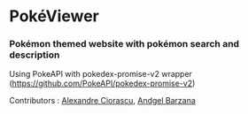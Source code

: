 # PokéViewer
 
### Pokémon themed website with pokémon search and description
Using PokeAPI with pokedex-promise-v2 wrapper (https://github.com/PokeAPI/pokedex-promise-v2)

Contributors : [Alexandre Ciorascu](https://github.com/sukaizer), [Andgel Barzana](https://github.com/voolak)
